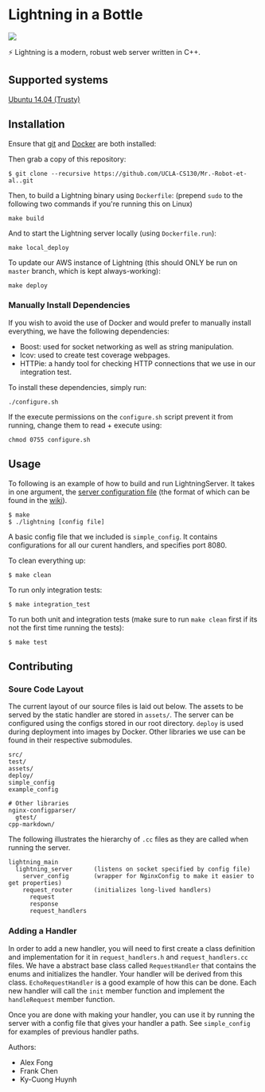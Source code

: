 # Lightning in a Bottle

![](https://travis-ci.com/UCLA-CS130/Mr.-Robot-et-al..svg?token=yz9yBJgd4Sxya2e1weD1&branch=master)

:zap: Lightning is a modern, robust web server written in C++.


## Supported systems

[Ubuntu 14.04 (Trusty)](http://releases.ubuntu.com/14.04/)


## Installation

Ensure that [git](https://www.digitalocean.com/community/tutorials/how-to-install-git-on-ubuntu-14-04) and [Docker](https://store.docker.com/editions/community/docker-ce-server-ubuntu?tab=description) are both installed:

Then grab a copy of this repository:

```
$ git clone --recursive https://github.com/UCLA-CS130/Mr.-Robot-et-al..git
```

Then, to build a Lightning binary using `Dockerfile`: (prepend `sudo` to the following two commands if you're running this on Linux)

```
make build
```

And to start the Lightning server locally (using `Dockerfile.run`):

```
make local_deploy
```

To update our AWS instance of Lightning (this should ONLY be run on `master`
branch, which is kept always-working):

```
make deploy
```


### Manually Install Dependencies

If you wish to avoid the use of Docker and would prefer to manually install
everything, we have the following dependencies:

* Boost: used for socket networking as well as string manipulation.
* lcov: used to create test coverage webpages.
* HTTPie: a handy tool for checking HTTP connections that we use in our
  integration test.

To install these dependencies, simply run:

```
./configure.sh
```

If the execute permissions on the `configure.sh` script prevent it 
from running, change them to read + execute using: 

```
chmod 0755 configure.sh
```


## Usage

To following is an example of how to build and run LightningServer. It takes in one argument, the [server configuration file](https://github.com/UCLA-CS130/Mr.-Robot-et-al./wiki/Config-File-Format) (the format of which can be found in the [wiki](https://github.com/UCLA-CS130/Mr.-Robot-et-al./wiki)).

```
$ make
$ ./lightning [config file]
```

A basic config file that we included is `simple_config`. It contains configurations for all our curent handlers, and specifies port 8080.

To clean everything up:

```
$ make clean
```

To run only integration tests:

```
$ make integration_test
```

To run both unit and integration tests (make sure to run `make clean` first if its not the first time running the tests):

```
$ make test
```

## Contributing

### Soure Code Layout

The current layout of our source files is laid out below. The assets to be served by the static handler are stored in `assets/`. The server can be configured using the configs stored in our root directory. `deploy` is used during deployment into images by Docker. Other libraries we use can be found in their respective submodules.

```
src/
test/
assets/
deploy/
simple_config
example_config

# Other libraries
nginx-configparser/
  gtest/
cpp-markdown/
```

The following illustrates the hierarchy of `.cc` files as they are called when running the server.

```
lightning_main
  lightning_server      (listens on socket specified by config file)
    server_config       (wrapper for NginxConfig to make it easier to get properties)
    request_router      (initializes long-lived handlers)
      request
      response
      request_handlers
```


### Adding a Handler

In order to add a new handler, you will need to first create a class definition and implementation for it in `request_handlers.h` and `request_handlers.cc` files. We have a abstract base class called `RequestHandler` that contains the enums and initializes the handler. Your handler will be derived from this class. `EchoRequestHandler` is a good example of how this can be done. Each new handler will call the `init` member function and implement the `handleRequest` member function.

Once you are done with making your handler, you can use it by running the server with a config file that gives your handler a path. See `simple_config` for examples of previous handler paths.


Authors:

* Alex Fong
* Frank Chen
* Ky-Cuong Huynh
